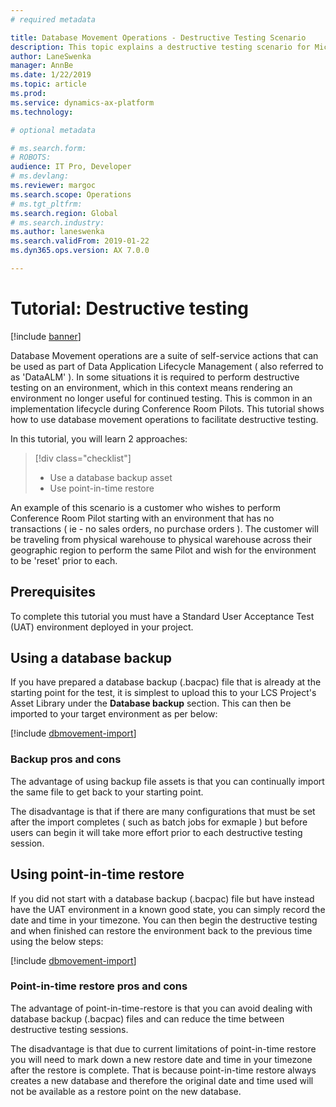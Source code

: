 ```yaml
---
# required metadata

title: Database Movement Operations - Destructive Testing Scenario
description: This topic explains a destructive testing scenario for Microsoft Dynamics 365 for Finance and Operations.
author: LaneSwenka
manager: AnnBe
ms.date: 1/22/2019
ms.topic: article
ms.prod: 
ms.service: dynamics-ax-platform
ms.technology: 

# optional metadata

# ms.search.form: 
# ROBOTS: 
audience: IT Pro, Developer
# ms.devlang: 
ms.reviewer: margoc
ms.search.scope: Operations
# ms.tgt_pltfrm: 
ms.search.region: Global
# ms.search.industry: 
ms.author: laneswenka
ms.search.validFrom: 2019-01-22
ms.dyn365.ops.version: AX 7.0.0

---
```


# Tutorial: Destructive testing 

[!include [banner](../includes/banner.md)]

Database Movement operations are a suite of self-service actions that can be used as part of Data Application Lifecycle Management ( also referred to as 'DataALM' ).  In some situations it is required to perform destructive testing on an environment, which in this context means rendering an environment no longer useful for continued testing.  This is common in an implementation lifecycle during Conference Room Pilots.  This tutorial shows how to use database movement operations to facilitate destructive testing.

In this tutorial, you will learn 2 approaches:
>[!div class="checklist"]
> * Use a database backup asset
> * Use point-in-time restore

An example of this scenario is a customer who wishes to perform Conference Room Pilot starting with an environment that has no transactions ( ie - no sales orders, no purchase orders ).  The customer will be traveling from physical warehouse to physical warehouse across their geographic region to perform the same Pilot and wish for the environment to be 'reset' prior to each.

## Prerequisites
To complete this tutorial you must have a Standard User Acceptance Test (UAT) environment deployed in your project.  

## Using a database backup
If you have prepared a database backup (.bacpac) file that is already at the starting point for the test, it is simplest to upload this to your LCS Project's Asset Library under the **Database backup** section.  This can then be imported to your target environment as per below:

[!include [dbmovement-import](../includes/dbmovement-import.md)]

### Backup pros and cons
The advantage of using backup file assets is that you can continually import the same file to get back to your starting point.  

The disadvantage is that if there are many configurations that must be set after the import completes ( such as batch jobs for exmaple ) but before users can begin it will take more effort prior to each destructive testing session.

## Using point-in-time restore
If you did not start with a database backup (.bacpac) file but have instead have the UAT environment in a known good state, you can simply record the date and time in your timezone.  You can then begin the destructive testing and when finished can restore the environment back to the previous time using the below steps:

[!include [dbmovement-import](../includes/dbmovement-pitr.md)]

### Point-in-time restore pros and cons
The advantage of point-in-time-restore is that you can avoid dealing with database backup (.bacpac) files and can reduce the time between destructive testing sessions.  

The disadvantage is that due to current limitations of point-in-time restore you will need to mark down a new restore date and time in your timezone after the restore is complete.  That is because point-in-time restore always creates a new database and therefore the original date and time used will not be available as a restore point on the new database.




